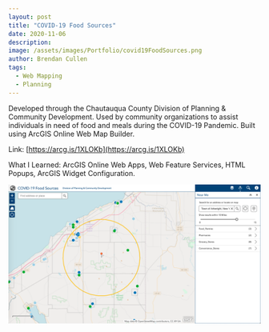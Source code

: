 ```yaml
---
layout: post
title: "COVID-19 Food Sources"
date: 2020-11-06
description:
image: /assets/images/Portfolio/covid19FoodSources.png
author: Brendan Cullen
tags:
  - Web Mapping
  - Planning
---
```

 Developed through the Chautauqua County Division of Planning & Community Development. Used by community organizations to assist individuals in need of food and meals during the COVID-19 Pandemic. Built using ArcGIS Online Web Map Builder.

Link: [https://arcg.is/1XLOKb](https://arcg.is/1XLOKb)

What I Learned: ArcGIS Online Web Apps, Web Feature Services, HTML Popups, ArcGIS Widget Configuration.

![](/assets/images/Portfolio/covid19FoodSources.png)